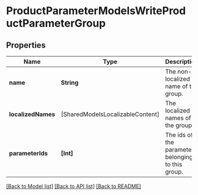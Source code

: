# ProductParameterModelsWriteProductParameterGroup

## Properties
Name | Type | Description | Notes
------------ | ------------- | ------------- | -------------
**name** | **String** | The non-localized name of the group. | [optional] 
**localizedNames** | [SharedModelsLocalizableContent] | The localized names of the group. | [optional] 
**parameterIds** | **[Int]** | The ids of the parameters belonging to this group. | [optional] 

[[Back to Model list]](../README.md#documentation-for-models) [[Back to API list]](../README.md#documentation-for-api-endpoints) [[Back to README]](../README.md)


